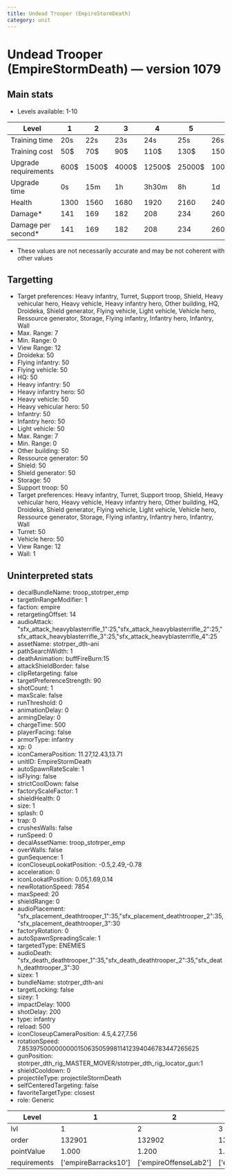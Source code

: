 ```yaml
---
title: Undead Trooper (EmpireStormDeath)
category: unit
---
```


# Undead Trooper (EmpireStormDeath) — version 1079

## Main stats

  * Levels available: 1-10

|Level               |1   |2    |3    |4     |5     |6      |7      |8      |9       |10      |
|--------------------|----|-----|-----|------|------|-------|-------|-------|--------|--------|
|Training time       |20s |22s  |23s  |24s   |25s   |26s    |27s    |28s    |29s     |30s     |
|Training cost       |50$ |70$  |90$  |110$  |130$  |150$   |170$   |190$   |210$    |230$    |
|Upgrade requirements|600$|1500$|4000$|12500$|25000$|100000$|160000$|320000$|1000000$|1750000$|
|Upgrade time        |0s  |15m  |1h   |3h30m |8h    |1d     |2d     |3d12h  |5d      |1w1d    |
|Health              |1300|1560 |1680 |1920  |2160  |2400   |2640   |2880   |3120    |3600    |
|Damage*             |141 |169  |182  |208   |234   |260    |286    |312    |338     |390     |
|Damage per second*  |141 |169  |182  |208   |234   |260    |286    |312    |338     |390     |

* These values are not necessarily accurate and may be not coherent with other values

## Targetting

  * Target preferences: Heavy infantry, Turret, Support troop, Shield, Heavy vehicular hero, Heavy vehicle, Heavy infantry hero, Other building, HQ, Droideka, Shield generator, Flying vehicle, Light vehicle, Vehicle hero, Ressource generator, Storage, Flying infantry, Infantry hero, Infantry, Wall
  * Max. Range: 7
  * Min. Range: 0
  * View Range: 12
  * Droideka: 50
  * Flying infantry: 50
  * Flying vehicle: 50
  * HQ: 50
  * Heavy infantry: 50
  * Heavy infantry hero: 50
  * Heavy vehicle: 50
  * Heavy vehicular hero: 50
  * Infantry: 50
  * Infantry hero: 50
  * Light vehicle: 50
  * Max. Range: 7
  * Min. Range: 0
  * Other building: 50
  * Ressource generator: 50
  * Shield: 50
  * Shield generator: 50
  * Storage: 50
  * Support troop: 50
  * Target preferences: Heavy infantry, Turret, Support troop, Shield, Heavy vehicular hero, Heavy vehicle, Heavy infantry hero, Other building, HQ, Droideka, Shield generator, Flying vehicle, Light vehicle, Vehicle hero, Ressource generator, Storage, Flying infantry, Infantry hero, Infantry, Wall
  * Turret: 50
  * Vehicle hero: 50
  * View Range: 12
  * Wall: 1

## Uninterpreted stats

  * decalBundleName: troop_stotrper_emp
  * targetInRangeModifier: 1
  * faction: empire
  * retargetingOffset: 14
  * audioAttack: "sfx_attack_heavyblasterrifle_1":25,"sfx_attack_heavyblasterrifle_2":25,"sfx_attack_heavyblasterrifle_3":25,"sfx_attack_heavyblasterrifle_4":25
  * assetName: stotrper_dth-ani
  * pathSearchWidth: 1
  * deathAnimation: buffFireBurn:15
  * attackShieldBorder: false
  * clipRetargeting: false
  * targetPreferenceStrength: 90
  * shotCount: 1
  * maxScale: false
  * runThreshold: 0
  * animationDelay: 0
  * armingDelay: 0
  * chargeTime: 500
  * playerFacing: false
  * armorType: infantry
  * xp: 0
  * iconCameraPosition: 11.27,12.43,13.71
  * unitID: EmpireStormDeath
  * autoSpawnRateScale: 1
  * isFlying: false
  * strictCoolDown: false
  * factoryScaleFactor: 1
  * shieldHealth: 0
  * size: 1
  * splash: 0
  * trap: 0
  * crushesWalls: false
  * runSpeed: 0
  * decalAssetName: troop_stotrper_emp
  * overWalls: false
  * gunSequence: 1
  * iconCloseupLookatPosition: -0.5,2.49,-0.78
  * acceleration: 0
  * iconLookatPosition: 0.05,1.69,0.14
  * newRotationSpeed: 7854
  * maxSpeed: 20
  * shieldRange: 0
  * audioPlacement: "sfx_placement_deathtrooper_1":35,"sfx_placement_deathtrooper_2":35,"sfx_placement_deathtrooper_3":30
  * factoryRotation: 0
  * autoSpawnSpreadingScale: 1
  * targetedType: ENEMIES
  * audioDeath: "sfx_death_deathtrooper_1":35,"sfx_death_deathtrooper_2":35,"sfx_death_deathtrooper_3":30
  * sizex: 1
  * bundleName: stotrper_dth-ani
  * targetLocking: false
  * sizey: 1
  * impactDelay: 1000
  * shotDelay: 200
  * type: infantry
  * reload: 500
  * iconCloseupCameraPosition: 4.5,4.27,7.56
  * rotationSpeed: 7.8539750000000001506350599811412394046783447265625
  * gunPosition: stotrper_dth_rig_MASTER_MOVER/stotrper_dth_rig_locator_gun:1
  * shieldCooldown: 0
  * projectileType: projectileStormDeath
  * selfCenteredTargeting: false
  * favoriteTargetType: closest
  * role: Generic

|Level       |1                   |2                    |3                    |4                    |5                    |6                    |7                    |8                    |9                    |10                    |
|------------|--------------------|---------------------|---------------------|---------------------|---------------------|---------------------|---------------------|---------------------|---------------------|----------------------|
|lvl         |1                   |2                    |3                    |4                    |5                    |6                    |7                    |8                    |9                    |10                    |
|order       |132901              |132902               |132903               |132904               |132905               |132906               |132907               |132908               |132909               |132910                |
|pointValue  |1.000               |1.200                |1.400                |1.600                |1.800                |2.000                |2.200                |2.400                |2.600                |3.000                 |
|requirements|['empireBarracks10']|['empireOffenseLab2']|['empireOffenseLab3']|['empireOffenseLab4']|['empireOffenseLab5']|['empireOffenseLab6']|['empireOffenseLab7']|['empireOffenseLab8']|['empireOffenseLab9']|['empireOffenseLab10']|

